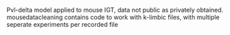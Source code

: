 Pvl-delta model applied to mouse IGT, data not public as privately obtained. mousedatacleaning contains code to work with k-limbic files, with multiple seperate experiments per recorded file 
